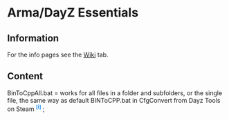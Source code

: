 
# Arma/DayZ Essentials

## Information

For the info pages see the [Wiki](https://github.com/irvnriir/ArmaEssentials/wiki/) tab.

## Content

BinToCppAll.bat = works for all files in a folder and subfolders, or the single file, the same way as default BINToCPP.bat in CfgConvert from Dayz Tools on Steam <sup title="(put it in `DayZ Tools\Bin\CfgConvert` folder and drag the target file/folder on it)" style="color:dodgerBlue;">__[i]__</sup> ;
